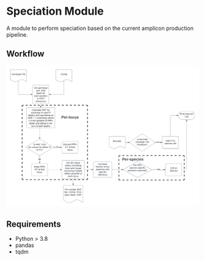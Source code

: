 # Speciation Module
A module to perform speciation based on the current amplicon production pipeline.

## Workflow
![speciation_flowchart](./speciation_flow.png)

## Requirements
* Python > 3.8
* pandas
* tqdm